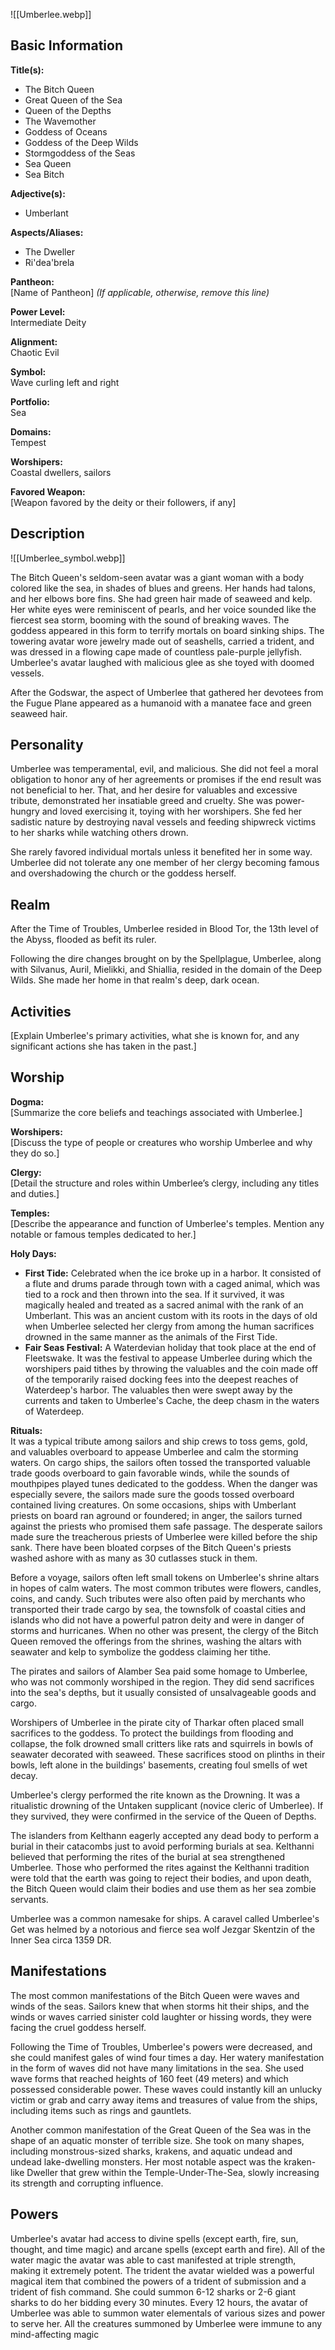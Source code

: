 ![[Umberlee.webp]]

## Basic Information

**Title(s):**  
- The Bitch Queen
- Great Queen of the Sea
- Queen of the Depths
- The Wavemother
- Goddess of Oceans
- Goddess of the Deep Wilds
- Stormgoddess of the Seas
- Sea Queen
- Sea Bitch

**Adjective(s):**  
- Umberlant

**Aspects/Aliases:**  
- The Dweller
- Ri'dea'brela

**Pantheon:**  
[Name of Pantheon] *(If applicable, otherwise, remove this line)*

**Power Level:**  
Intermediate Deity

**Alignment:**  
Chaotic Evil

**Symbol:**  
Wave curling left and right

**Portfolio:**  
Sea

**Domains:**  
Tempest

**Worshipers:**  
Coastal dwellers, sailors

**Favored Weapon:**  
[Weapon favored by the deity or their followers, if any]

## Description
  
![[Umberlee_symbol.webp]]

The Bitch Queen's seldom-seen avatar was a giant woman with a body colored like the sea, in shades of blues and greens. Her hands had talons, and her elbows bore fins. She had green hair made of seaweed and kelp. Her white eyes were reminiscent of pearls, and her voice sounded like the fiercest sea storm, booming with the sound of breaking waves. The goddess appeared in this form to terrify mortals on board sinking ships. The towering avatar wore jewelry made out of seashells, carried a trident, and was dressed in a flowing cape made of countless pale-purple jellyfish. Umberlee's avatar laughed with malicious glee as she toyed with doomed vessels.

After the Godswar, the aspect of Umberlee that gathered her devotees from the Fugue Plane appeared as a humanoid with a manatee face and green seaweed hair.

## Personality

Umberlee was temperamental, evil, and malicious. She did not feel a moral obligation to honor any of her agreements or promises if the end result was not beneficial to her. That, and her desire for valuables and excessive tribute, demonstrated her insatiable greed and cruelty. She was power-hungry and loved exercising it, toying with her worshipers. She fed her sadistic nature by destroying naval vessels and feeding shipwreck victims to her sharks while watching others drown.

She rarely favored individual mortals unless it benefited her in some way. Umberlee did not tolerate any one member of her clergy becoming famous and overshadowing the church or the goddess herself.

## Realm

After the Time of Troubles, Umberlee resided in Blood Tor, the 13th level of the Abyss, flooded as befit its ruler.

Following the dire changes brought on by the Spellplague, Umberlee, along with Silvanus, Auril, Mielikki, and Shiallia, resided in the domain of the Deep Wilds. She made her home in that realm's deep, dark ocean.

## Activities

[Explain Umberlee's primary activities, what she is known for, and any significant actions she has taken in the past.]

## Worship

**Dogma:**  
[Summarize the core beliefs and teachings associated with Umberlee.]

**Worshipers:**  
[Discuss the type of people or creatures who worship Umberlee and why they do so.]

**Clergy:**  
[Detail the structure and roles within Umberlee’s clergy, including any titles and duties.]

**Temples:**  
[Describe the appearance and function of Umberlee's temples. Mention any notable or famous temples dedicated to her.]

**Holy Days:**  
- **First Tide:** Celebrated when the ice broke up in a harbor. It consisted of a flute and drums parade through town with a caged animal, which was tied to a rock and then thrown into the sea. If it survived, it was magically healed and treated as a sacred animal with the rank of an Umberlant. This was an ancient custom with its roots in the days of old when Umberlee selected her clergy from among the human sacrifices drowned in the same manner as the animals of the First Tide.
- **Fair Seas Festival:** A Waterdevian holiday that took place at the end of Fleetswake. It was the festival to appease Umberlee during which the worshipers paid tithes by throwing the valuables and the coin made off of the temporarily raised docking fees into the deepest reaches of Waterdeep's harbor. The valuables then were swept away by the currents and taken to Umberlee's Cache, the deep chasm in the waters of Waterdeep.

**Rituals:**  
It was a typical tribute among sailors and ship crews to toss gems, gold, and valuables overboard to appease Umberlee and calm the storming waters. On cargo ships, the sailors often tossed the transported valuable trade goods overboard to gain favorable winds, while the sounds of mouthpipes played tunes dedicated to the goddess. When the danger was especially severe, the sailors made sure the goods tossed overboard contained living creatures. On some occasions, ships with Umberlant priests on board ran aground or foundered; in anger, the sailors turned against the priests who promised them safe passage. The desperate sailors made sure the treacherous priests of Umberlee were killed before the ship sank. There have been bloated corpses of the Bitch Queen's priests washed ashore with as many as 30 cutlasses stuck in them.

Before a voyage, sailors often left small tokens on Umberlee's shrine altars in hopes of calm waters. The most common tributes were flowers, candles, coins, and candy. Such tributes were also often paid by merchants who transported their trade cargo by sea, the townsfolk of coastal cities and islands who did not have a powerful patron deity and were in danger of storms and hurricanes. When no other was present, the clergy of the Bitch Queen removed the offerings from the shrines, washing the altars with seawater and kelp to symbolize the goddess claiming her tithe.

The pirates and sailors of Alamber Sea paid some homage to Umberlee, who was not commonly worshiped in the region. They did send sacrifices into the sea's depths, but it usually consisted of unsalvageable goods and cargo.

Worshipers of Umberlee in the pirate city of Tharkar often placed small sacrifices to the goddess. To protect the buildings from flooding and collapse, the folk drowned small critters like rats and squirrels in bowls of seawater decorated with seaweed. These sacrifices stood on plinths in their bowls, left alone in the buildings' basements, creating foul smells of wet decay.

Umberlee's clergy performed the rite known as the Drowning. It was a ritualistic drowning of the Untaken supplicant (novice cleric of Umberlee). If they survived, they were confirmed in the service of the Queen of Depths.

The islanders from Kelthann eagerly accepted any dead body to perform a burial in their catacombs just to avoid performing burials at sea. Kelthanni believed that performing the rites of the burial at sea strengthened Umberlee. Those who performed the rites against the Kelthanni tradition were told that the earth was going to reject their bodies, and upon death, the Bitch Queen would claim their bodies and use them as her sea zombie servants.

Umberlee was a common namesake for ships. A caravel called Umberlee's Get was helmed by a notorious and fierce sea wolf Jezgar Skentzin of the Inner Sea circa 1359 DR.

## Manifestations

The most common manifestations of the Bitch Queen were waves and winds of the seas. Sailors knew that when storms hit their ships, and the winds or waves carried sinister cold laughter or hissing words, they were facing the cruel goddess herself.

Following the Time of Troubles, Umberlee's powers were decreased, and she could manifest gales of wind four times a day. Her watery manifestation in the form of waves did not have many limitations in the sea. She used wave forms that reached heights of 160 feet (49 meters) and which possessed considerable power. These waves could instantly kill an unlucky victim or grab and carry away items and treasures of value from the ships, including items such as rings and gauntlets.

Another common manifestation of the Great Queen of the Sea was in the shape of an aquatic monster of terrible size. She took on many shapes, including monstrous-sized sharks, krakens, and aquatic undead and undead lake-dwelling monsters. Her most notable aspect was the kraken-like Dweller that grew within the Temple-Under-The-Sea, slowly increasing its strength and corrupting influence.

## Powers

Umberlee's avatar had access to divine spells (except earth, fire, sun, thought, and time magic) and arcane spells (except earth and fire). All of the water magic the avatar was able to cast manifested at triple strength, making it extremely potent. The trident the avatar wielded was a powerful magical item that combined the powers of a trident of submission and a trident of fish command. She could summon 6-12 sharks or 2-6 giant sharks to do her bidding every 30 minutes. Every 12 hours, the avatar of Umberlee was able to summon water elementals of various sizes and power to serve her. All the creatures summoned by Umberlee were immune to any mind-affecting magic